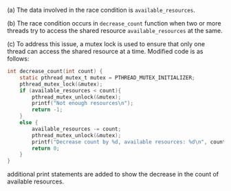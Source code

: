(a)
The data involved in the race condition is `available_resources`. 

(b)
The race condition occurs in `decrease_count` function when two or more threads try to access the shared resource `available_resources` at the same.

(c)
To address this issue, a mutex lock is used to ensure that only one thread can access the shared resource at a time. Modified code is as follows:

```c
int decrease_count(int count) {
    static pthread_mutex_t mutex = PTHREAD_MUTEX_INITIALIZER;
    pthread_mutex_lock(&mutex);
    if (available_resources < count){
        pthread_mutex_unlock(&mutex);
        printf("Not enough resources\n");
        return -1;
    }
    else {
        available_resources -= count;
        pthread_mutex_unlock(&mutex);
        printf("Decrease count by %d, available resources: %d\n", count, available_resources);
        return 0;
    }
}
```

additional print statements are added to show the decrease in the count of available resources.